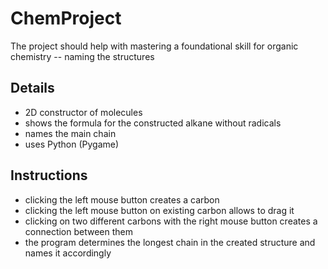 # ChemProject
The project should help with mastering a foundational skill for organic chemistry -- naming the structures

## Details
- 2D constructor of molecules
- shows the formula for the constructed alkane without radicals
- names the main chain
- uses Python (Pygame)

## Instructions
- clicking the left mouse button creates a carbon
- clicking the left mouse button on existing carbon allows to drag it
- clicking on two different carbons with the right mouse button creates a connection between them
- the program determines the longest chain in the created structure and names it accordingly
